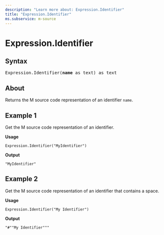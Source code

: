 ```yaml
---
description: "Learn more about: Expression.Identifier"
title: "Expression.Identifier"
ms.subservice: m-source
---
```

# Expression.Identifier

## Syntax

<pre>
Expression.Identifier(<b>name</b> as text) as text
</pre>

## About

Returns the M source code representation of an identifier `name`.

## Example 1

Get the M source code representation of an identifier.

**Usage**

```powerquery-m
Expression.Identifier("MyIdentifier")
```

**Output**

`"MyIdentifier"`

## Example 2

Get the M source code representation of an identifier that contains a space.

**Usage**

```powerquery-m
Expression.Identifier("My Identifier")
```

**Output**

`"#""My Identifier"""`
